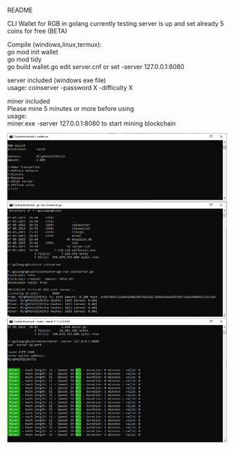 README

CLI Wallet for RGB in golang currently testing server is up and set already
5 coins for free (BETA)

Compile (windows,linux,termux):<Br>
go mod init wallet<br>
go mod tidy<br>
go build wallet.go
edit server.cnf or set -server 127.0.0.1:8080

server included (windows exe file)<br>
usage: coinserver -password X -difficulty X 

miner included<br>
Please mine 5 minutes or more before using<br>
usage:<br>
miner.exe -server 127.0.0.1:8080 to start mining blockchain

<img src="https://github.com/brenrecorder/walletrgb/blob/main/screenwallet.png?raw=true"></img>
<img src="https://github.com/brenrecorder/walletrgb/blob/main/screenserver.png?raw=true"></img>
<img src="https://github.com/brenrecorder/walletrgb/blob/main/screenminer.png?raw=true"></img>
